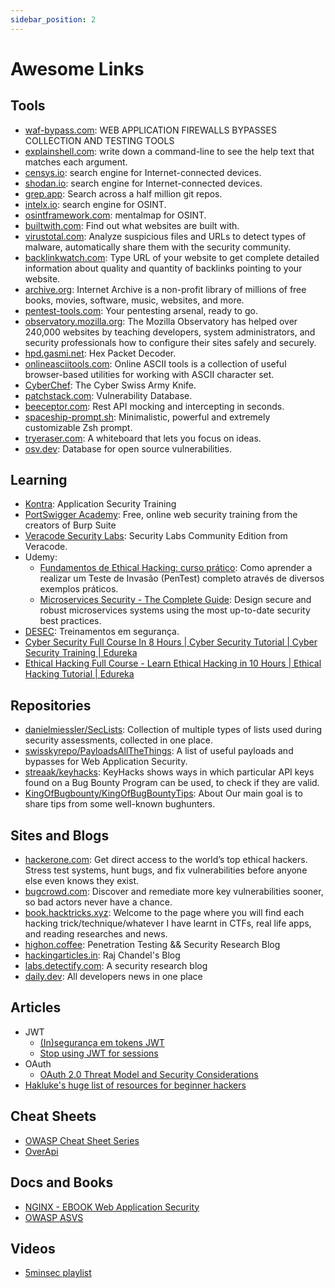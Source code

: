```yaml
---
sidebar_position: 2
---
```


# Awesome Links

## Tools

* [waf-bypass.com](https://waf-bypass.com/): WEB APPLICATION FIREWALLS BYPASSES COLLECTION AND TESTING TOOLS
* [explainshell.com](https://explainshell.com/): write down a command-line to see the help text that matches each argument.
* [censys.io](https://censys.io/): search engine for Internet-connected devices.
* [shodan.io](https://www.shodan.io/): search engine for Internet-connected devices.
* [grep.app](https://grep.app/): Search across a half million git repos.
* [intelx.io](https://intelx.io/): search engine for OSINT.
* [osintframework.com](https://osintframework.com/): mentalmap for OSINT.
* [builtwith.com](https://builtwith.com/): Find out what websites are built with.
* [virustotal.com](https://www.virustotal.com/gui/home/upload): Analyze suspicious files and URLs to detect types of malware, automatically share them with the security community.
* [backlinkwatch.com](https://www.backlinkwatch.com/): Type URL of your website to get complete detailed information about quality and quantity of backlinks pointing to your website.
* [archive.org](https://archive.org/): Internet Archive is a non-profit library of millions of free books, movies, software, music, websites, and more.
* [pentest-tools.com](https://pentest-tools.com/home): Your pentesting arsenal,
ready to go.
* [observatory.mozilla.org](https://observatory.mozilla.org/): The Mozilla Observatory has helped over 240,000 websites by teaching developers, system administrators, and security professionals how to configure their sites safely and securely.
* [hpd.gasmi.net](https://hpd.gasmi.net/): Hex Packet Decoder.
* [onlineasciitools.com](https://onlineasciitools.com/): Online ASCII tools is a collection of useful browser-based utilities for working with ASCII character set.
* [CyberChef](https://gchq.github.io/CyberChef/): The Cyber Swiss Army Knife.
* [patchstack.com](https://patchstack.com/database/): Vulnerability Database.
* [beeceptor.com](https://beeceptor.com/): Rest API mocking and intercepting in seconds.
* [spaceship-prompt.sh](https://spaceship-prompt.sh/): Minimalistic, powerful and extremely customizable Zsh prompt.
* [tryeraser.com](https://www.tryeraser.com/): A whiteboard that lets you focus on ideas.
* [osv.dev](https://osv.dev/): Database for open source vulnerabilities.

## Learning

* [Kontra](https://application.security/): Application Security Training
* [PortSwigger Academy](https://portswigger.net/web-security): Free, online web security training from the creators of Burp Suite
* [Veracode Security Labs](https://securitylabs-ce.veracode.com/): Security Labs Community Edition from Veracode.
* Udemy:
    * [Fundamentos de Ethical Hacking: curso prático](https://www.udemy.com/course/fundamentos-de-ethical-hacking/): Como aprender a realizar um Teste de Invasão (PenTest) completo através de diversos exemplos práticos.
    * [Microservices Security - The Complete Guide](https://www.udemy.com/course/microservices-security-the-complete-guide/): Design secure and robust microservices systems using the most up-to-date security best practices.
* [DESEC](https://desecsecurity.com/cursos): Treinamentos em segurança.
* [Cyber Security Full Course In 8 Hours | Cyber Security Tutorial | Cyber Security Training | Edureka](https://www.youtube.com/watch?v=nzZkKoREEGo)
* [Ethical Hacking Full Course - Learn Ethical Hacking in 10 Hours | Ethical Hacking Tutorial | Edureka](https://www.youtube.com/watch?v=dz7Ntp7KQGA)


## Repositories

* [danielmiessler/SecLists](https://github.com/danielmiessler/SecLists): Collection of multiple types of lists used during security assessments, collected in one place.
* [swisskyrepo/PayloadsAllTheThings](https://github.com/swisskyrepo/PayloadsAllTheThings): A list of useful payloads and bypasses for Web Application Security.
* [streaak/keyhacks](https://github.com/streaak/keyhacks): KeyHacks shows ways in which particular API keys found on a Bug Bounty Program can be used, to check if they are valid.
* [KingOfBugbounty/KingOfBugBountyTips](https://github.com/KingOfBugbounty/KingOfBugBountyTips): About
Our main goal is to share tips from some well-known bughunters.


## Sites and Blogs

* [hackerone.com](https://www.hackerone.com/): Get direct access to the world’s top ethical hackers. Stress test systems, hunt bugs, and fix vulnerabilities before anyone else even knows they exist.
* [bugcrowd.com](https://www.bugcrowd.com/): Discover and remediate more key vulnerabilities sooner, so bad actors never have a chance.
* [book.hacktricks.xyz](https://book.hacktricks.xyz/): Welcome to the page where you will find each hacking trick/technique/whatever I have learnt in CTFs, real life apps, and reading researches and news.
* [highon.coffee](https://highon.coffee/): Penetration Testing && Security Research Blog
* [hackingarticles.in](https://www.hackingarticles.in/): Raj Chandel's Blog
* [labs.detectify.com](https://labs.detectify.com/): A security research blog
* [daily.dev](https://app.daily.dev/popular): All developers news in one place


## Articles

* JWT
    * [(In)segurança em tokens JWT](https://tiagotavares.io/2020/06/inseguran%C3%A7a-em-tokens-jwt/)
    * [Stop using JWT for sessions](http://cryto.net/~joepie91/blog/2016/06/13/stop-using-jwt-for-sessions/)
* OAuth
    * [OAuth 2.0 Threat Model and Security Considerations](https://datatracker.ietf.org/doc/html/rfc6819)
* [Hakluke's huge list of resources for beginner hackers](https://labs.detectify.com/2021/08/24/hakluke-list-resources-for-beginner-hackers-2021/)


## Cheat Sheets

* [OWASP Cheat Sheet Series](https://cheatsheetseries.owasp.org/)
* [OverApi](https://overapi.com/)


## Docs and Books

* [NGINX - EBOOK Web Application Security](https://www.nginx.com/resources/library/web-application-security/#download)
* [OWASP ASVS](https://owasp.org/www-project-application-security-verification-standard/)

## Videos

* [5minsec playlist](https://www.youtube.com/playlist?list=PLtFeQfFkRYUeajpBcWdoXqVWgEXA4QsIx)
